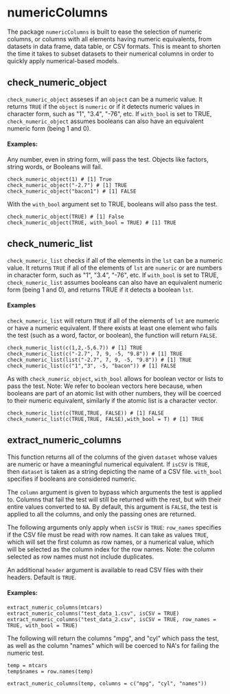 # numericColumns


The package `numericColumns` is built to ease the selection of numeric columns, or columns with all elements
having numeric equivalents, from datasets in data frame, data table, or CSV formats. This is meant to shorten
the time it takes to subset datasets to their numerical columns in order to quickly apply numerical-based models.


## check_numeric_object

`check_numeric_object` asseses if an `object` can be a numeric value. It returns `TRUE`
if the `object` is `numeric` or if it detects numeric values in character form,
such as "1", "3.4", "-76", etc.
If `with_bool` is set to TRUE, `check_numeric_object` assumes booleans
can also have an equivalent numeric form (being 1 and 0).

#### Examples:

Any number, even in string form, will pass the test. Objects like factors, string words, or Booleans will fail.

```{r, results='asis', eval=FALSE}
check_numeric_object(1) # [1] True
check_numeric_object("-2.7") # [1] TRUE
check_numeric_object("bacon1") # [1] FALSE
```

With the `with_bool` argument set to TRUE, booleans will also pass the test.

```{r, results='asis', eval=FALSE}
check_numeric_object(TRUE) # [1] False
check_numeric_object(TRUE, with_bool = TRUE) # [1] TRUE
```

## check_numeric_list

`check_numeric_list` checks if all of the elements in the `lst` can be a numeric value. It
returns `TRUE` if all of the elements of `lst` are `numeric` or are numbers in 
character form, such as "1", "3.4", "-76", etc.
If `with_bool` is set to TRUE, `check_numeric_list` assumes booleans
can also have an equivalent numeric form (being 1 and 0), and returns TRUE if it detects a boolean `lst`.

#### Examples

`check_numeric_list` will return `TRUE` if all of the elements of `lst` are numeric or have a numeric equivalent.
If there exists at least one element who fails the test (such as a word, factor, or boolean), the function will return `FALSE`.

```{r, results='asis', eval=FALSE}
check_numeric_list(c(1,2,-5,6.7)) # [1] TRUE
check_numeric_list(c("-2.7", 7, 9, -5, "9.8")) # [1] TRUE
check_numeric_list(list("-2.7", 7, 9, -5, "9.8")) # [1] TRUE
check_numeric_list(c("1","3", -5, "bacon")) # [1] FALSE
```

As with `check_numeric_object`, `with_bool` allows for boolean vector or lists to pass the test. Note: We refer
to boolean vectors here because, when booleans are part of an atomic list with other numbers, they will be coerced
to their numeric equivalent, similarly if the atomic list is a character vector.

```{r, results='asis', eval=FALSE}
check_numeric_list(c(TRUE,TRUE, FALSE)) # [1] FALSE
check_numeric_list(c(TRUE,TRUE, FALSE),with_bool = T) # [1] TRUE
```

## extract_numeric_columns

This function returns all of the columns of the given `dataset` whose values are numeric or have a
meaningful numerical equivalent. If `isCSV` is `TRUE`, then `dataset` is taken as a string
depicting the name of a CSV file. `with_bool` specifies if booleans are considered numeric.

The `column` argument is given to bypass which arguments the test is applied to. Columns that fail the test will
still be returned with the rest, but with their entire values converted to `NA`. By default, this argument is 
`FALSE`, the test is applied to all the columns, and only the passing ones are returned.

The following arguments only apply when `isCSV` is `TRUE`: `row_names` specifies if the CSV file must be read with row names. It can take as values `TRUE`, which will set the first column as row names, or a numerical value, which will be selected as the column index for the row names. Note: the column selected as row names must not include duplicates.

An additional `header` argument is available to read CSV files with their headers. Default is `TRUE`.

#### Examples:

```{r, results='asis', eval=FALSE}
extract_numeric_columns(mtcars)
extract_numeric_columns("test_data_1.csv", isCSV = TRUE)
extract_numeric_columns("test_data_2.csv", isCSV = TRUE, row_names = TRUE, with_bool = TRUE)
```

The following will return the columns "mpg", and "cyl" which pass the test, as well as the column
"names" which will be coerced to NA's for failing the numeric test.
```{r, results='asis', eval=FALSE}
temp = mtcars
temp$names = row.names(temp)

extract_numeric_columns(temp, columns = c("mpg", "cyl", "names"))
```
